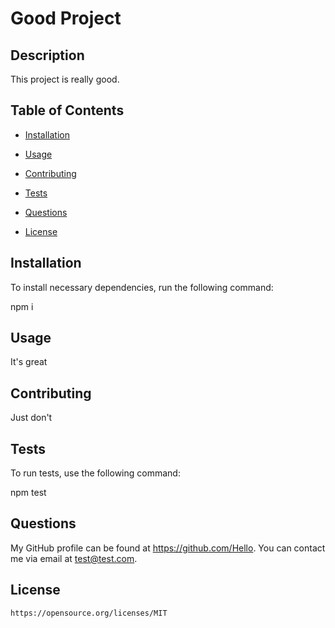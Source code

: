 # Good Project


  ## Description

  This project is really good.

  ## Table of Contents

  * [Installation](#installation)

  * [Usage](#usage)

  * [Contributing](#contributing)

  * [Tests](#tests)

  * [Questions](#questions)

  * [License](#license)

  ## Installation

  To install necessary dependencies, run the following command:

  npm i

  ## Usage

  It's great

  ## Contributing

  Just don't

  ## Tests

  To run tests, use the following command:

  npm test

  ## Questions

  My GitHub profile can be found at https://github.com/Hello.
  You can contact me via email at test@test.com.

  ## License

    https://opensource.org/licenses/MIT
